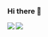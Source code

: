 ### Hi there 👋

<a href="https://github.com/alexxxdev">
  <img align="left" src="https://github-readme-stats.alexxxdev.vercel.app/api?username=RunningTHPed&show_icons=true&count_private=true&hide_border=true&theme=tokyonight" />
</a>
<a href="https://github.com/alexxxdev">  
  <img align="center" src="https://github-readme-stats.alexxxdev.vercel.app/api/top-langs/?username=RunningTHPed&layout=compact&card_width=250&hide_border=true&theme=tokyonight" /
</a>

